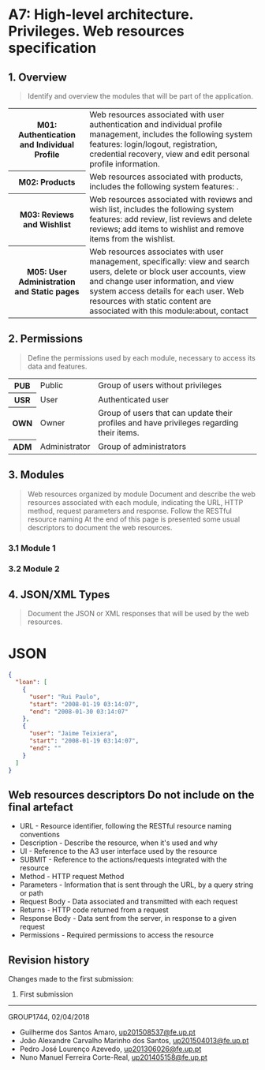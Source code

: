 # A7: High-level architecture. Privileges. Web resources specification
 
## 1. Overview
 
> Identify and overview the modules that will be part of the application.

<table>
<tbody>
<tr">
<th>M01: Authentication and Individual Profile</th>
<td>Web resources associated with user authentication and individual profile management, includes the following system features: login/logout, registration, credential recovery, view and edit personal profile information.</td>
</tr>
<tr>
<th>M02: Products</th>
<td>Web resources associated with products, includes the following system features: .</td>
</tr>
<tr>
<th>M03: Reviews and Wishlist</th>
<td>Web resources associated with reviews and wish list, includes the following system features: add review, list reviews and delete reviews; add items to wishlist and remove items from the wishlist.</td>
</tr>
<tr>
<th>M05: User Administration and Static pages</th>
<td>Web resources associates with user management, specifically: view and search users, delete or block user accounts, view and change user information, and view system access details for each user. Web resources with static content are associated with this module:about, contact</td>
</tr>
</tbody>
</table>

## 2. Permissions
 
> Define the permissions used by each module, necessary to access its data and features.

<table>
<tbody>
<tr>
<th>PUB</th>
<td>Public</td>
<td>Group of users without privileges</td>
</tr>
<tr>
<th>USR</th>
<td>User</td>
<td>Authenticated user</td>
</tr>
<tr>
<th>OWN</th>
<td>Owner</td>
<td>Group of users that can update their profiles and have privileges regarding their items.</td>
</tr>
<tr>
<th>ADM</th>
<td>Administrator</td>
<td>Group of administrators</td>
</tr>
</tbody>
</table>

## 3. Modules
 
> Web resources organized by module
> Document and describe the web resources associated with each module, indicating the URL, HTTP method, request parameters and response.
> Follow the RESTful resource naming
> At the end of this page is presented some usual descriptors to document the web resources.
 
### 3.1 Module 1
 
### 3.2 Module 2
 
## 4. JSON/XML Types
 
> Document the JSON or XML responses that will be used by the web resources.

# JSON
```json
{
  "loan": [
    {
      "user": "Rui Paulo",
      "start": "2008-01-19 03:14:07",
      "end": "2008-01-30 03:14:07"
    },
    {
      "user": "Jaime Teixiera",
      "start": "2008-01-19 03:14:07",
      "end": ""
    }
  ]
}
```
 
## Web resources descriptors <note important>Do not include on the final artefact</note>
 
  * URL - Resource identifier, following the RESTful resource naming conventions 
  * Description - Describe the resource, when it's used and why
  * UI - Reference to the A3 user interface used by the resource
  * SUBMIT - Reference to the actions/requests integrated with the resource
  * Method - HTTP request Method
  * Parameters - Information that is sent through the URL, by a query string or path
  * Request Body - Data associated and transmitted with each request
  * Returns - HTTP code returned from a request
  * Response Body - Data sent from the server, in response to a given request
  * Permissions - Required permissions to access the resource
 
## Revision history
 
Changes made to the first submission:
1. First submission
 
***
 
GROUP1744, 02/04/2018

- Guilherme dos Santos Amaro, up201508537@fe.up.pt
- João Alexandre Carvalho Marinho dos Santos, up201504013@fe.up.pt
- Pedro José Lourenço Azevedo, up201306026@fe.up.pt
- Nuno Manuel Ferreira Corte-Real, up201405158@fe.up.pt
